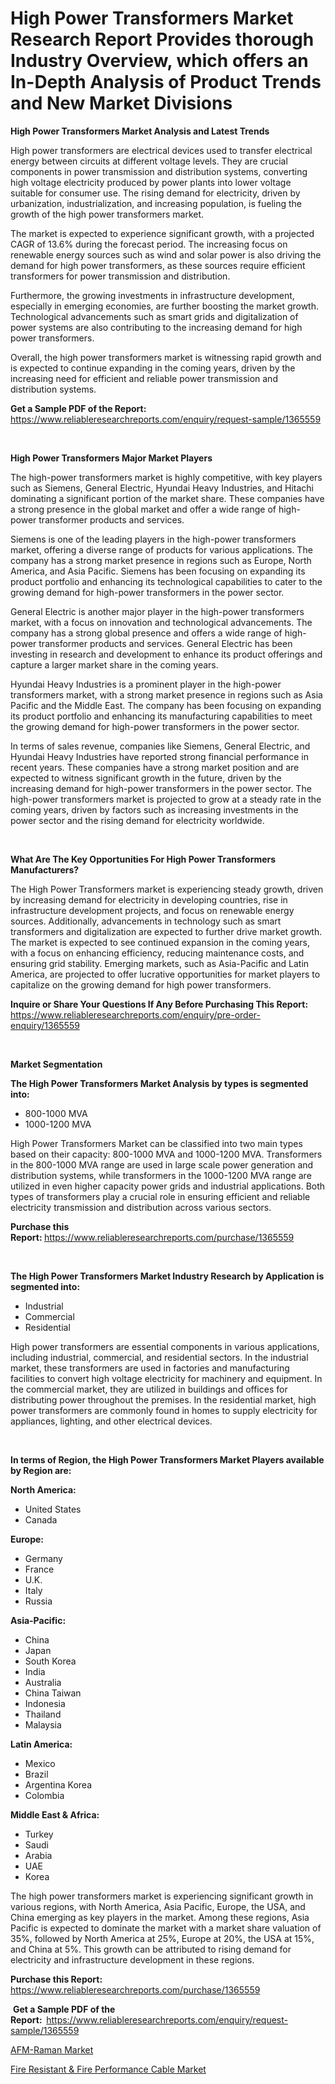 <p><h1>High Power Transformers Market Research Report Provides thorough Industry Overview, which offers an In-Depth Analysis of Product Trends and New Market Divisions</h1></p><p><strong>High Power Transformers Market Analysis and Latest Trends</strong></p>
<p><p>High power transformers are electrical devices used to transfer electrical energy between circuits at different voltage levels. They are crucial components in power transmission and distribution systems, converting high voltage electricity produced by power plants into lower voltage suitable for consumer use. The rising demand for electricity, driven by urbanization, industrialization, and increasing population, is fueling the growth of the high power transformers market.</p><p>The market is expected to experience significant growth, with a projected CAGR of 13.6% during the forecast period. The increasing focus on renewable energy sources such as wind and solar power is also driving the demand for high power transformers, as these sources require efficient transformers for power transmission and distribution.</p><p>Furthermore, the growing investments in infrastructure development, especially in emerging economies, are further boosting the market growth. Technological advancements such as smart grids and digitalization of power systems are also contributing to the increasing demand for high power transformers.</p><p>Overall, the high power transformers market is witnessing rapid growth and is expected to continue expanding in the coming years, driven by the increasing need for efficient and reliable power transmission and distribution systems.</p></p>
<p><strong>Get a Sample PDF of the Report:&nbsp;</strong> <a href="https://www.reliableresearchreports.com/enquiry/request-sample/1365559">https://www.reliableresearchreports.com/enquiry/request-sample/1365559</a></p>
<p>&nbsp;</p>
<p><strong>High Power Transformers Major Market Players</strong></p>
<p><p>The high-power transformers market is highly competitive, with key players such as Siemens, General Electric, Hyundai Heavy Industries, and Hitachi dominating a significant portion of the market share. These companies have a strong presence in the global market and offer a wide range of high-power transformer products and services.</p><p>Siemens is one of the leading players in the high-power transformers market, offering a diverse range of products for various applications. The company has a strong market presence in regions such as Europe, North America, and Asia Pacific. Siemens has been focusing on expanding its product portfolio and enhancing its technological capabilities to cater to the growing demand for high-power transformers in the power sector.</p><p>General Electric is another major player in the high-power transformers market, with a focus on innovation and technological advancements. The company has a strong global presence and offers a wide range of high-power transformer products and services. General Electric has been investing in research and development to enhance its product offerings and capture a larger market share in the coming years.</p><p>Hyundai Heavy Industries is a prominent player in the high-power transformers market, with a strong market presence in regions such as Asia Pacific and the Middle East. The company has been focusing on expanding its product portfolio and enhancing its manufacturing capabilities to meet the growing demand for high-power transformers in the power sector.</p><p>In terms of sales revenue, companies like Siemens, General Electric, and Hyundai Heavy Industries have reported strong financial performance in recent years. These companies have a strong market position and are expected to witness significant growth in the future, driven by the increasing demand for high-power transformers in the power sector. The high-power transformers market is projected to grow at a steady rate in the coming years, driven by factors such as increasing investments in the power sector and the rising demand for electricity worldwide.</p></p>
<p>&nbsp;</p>
<p><strong>What Are The Key Opportunities For High Power Transformers Manufacturers?</strong></p>
<p><p>The High Power Transformers market is experiencing steady growth, driven by increasing demand for electricity in developing countries, rise in infrastructure development projects, and focus on renewable energy sources. Additionally, advancements in technology such as smart transformers and digitalization are expected to further drive market growth. The market is expected to see continued expansion in the coming years, with a focus on enhancing efficiency, reducing maintenance costs, and ensuring grid stability. Emerging markets, such as Asia-Pacific and Latin America, are projected to offer lucrative opportunities for market players to capitalize on the growing demand for high power transformers.</p></p>
<p><strong>Inquire or Share Your Questions If Any Before Purchasing This Report:</strong> <a href="https://www.reliableresearchreports.com/enquiry/pre-order-enquiry/1365559">https://www.reliableresearchreports.com/enquiry/pre-order-enquiry/1365559</a></p>
<p>&nbsp;</p>
<p><strong>Market Segmentation</strong></p>
<p><strong>The High Power Transformers Market Analysis by types is segmented into:</strong></p>
<p><ul><li>800-1000 MVA</li><li>1000-1200 MVA</li></ul></p>
<p><p>High Power Transformers Market can be classified into two main types based on their capacity: 800-1000 MVA and 1000-1200 MVA. Transformers in the 800-1000 MVA range are used in large scale power generation and distribution systems, while transformers in the 1000-1200 MVA range are utilized in even higher capacity power grids and industrial applications. Both types of transformers play a crucial role in ensuring efficient and reliable electricity transmission and distribution across various sectors.</p></p>
<p><strong>Purchase this Report:&nbsp;</strong><a href="https://www.reliableresearchreports.com/purchase/1365559">https://www.reliableresearchreports.com/purchase/1365559</a></p>
<p>&nbsp;</p>
<p><strong>The High Power Transformers Market Industry Research by Application is segmented into:</strong></p>
<p><ul><li>Industrial</li><li>Commercial</li><li>Residential</li></ul></p>
<p><p>High power transformers are essential components in various applications, including industrial, commercial, and residential sectors. In the industrial market, these transformers are used in factories and manufacturing facilities to convert high voltage electricity for machinery and equipment. In the commercial market, they are utilized in buildings and offices for distributing power throughout the premises. In the residential market, high power transformers are commonly found in homes to supply electricity for appliances, lighting, and other electrical devices.</p></p>
<p>&nbsp;</p>
<p><strong>In terms of Region, the High Power Transformers Market Players available by Region are:</strong></p>
<p>
    <p> <strong> North America: </strong>
        <ul>
            <li>United States</li>
            <li>Canada</li>
        </ul>
        </p> 
    <p> <strong> Europe: </strong>
        <ul>
            <li>Germany</li>
            <li>France</li>
            <li>U.K.</li>
            <li>Italy</li>
            <li>Russia</li>
        </ul>
        </p> 
    <p> <strong> Asia-Pacific: </strong>
        <ul>
            <li>China</li>
            <li>Japan</li>
            <li>South Korea</li>
            <li>India</li>
            <li>Australia</li>
            <li>China Taiwan</li>
            <li>Indonesia</li>
            <li>Thailand</li>
            <li>Malaysia</li>
        </ul>
        </p> 
    <p> <strong> Latin America: </strong>
        <ul>
            <li>Mexico</li>
            <li>Brazil</li>
            <li>Argentina Korea</li>
            <li>Colombia</li>
        </ul>
        </p> 
    <p> <strong> Middle East & Africa: </strong>
        <ul>
            <li>Turkey</li>
            <li>Saudi</li>
            <li>Arabia</li>
            <li>UAE</li>
            <li>Korea</li>
        </ul>
    </p>
    </p>
<p><p>The high power transformers market is experiencing significant growth in various regions, with North America, Asia Pacific, Europe, the USA, and China emerging as key players in the market. Among these regions, Asia Pacific is expected to dominate the market with a market share valuation of 35%, followed by North America at 25%, Europe at 20%, the USA at 15%, and China at 5%. This growth can be attributed to rising demand for electricity and infrastructure development in these regions.</p></p>
<p><strong>Purchase this Report: </strong><a href="https://www.reliableresearchreports.com/purchase/1365559">https://www.reliableresearchreports.com/purchase/1365559</a></p>
<p>&nbsp;<strong>Get a Sample PDF of the Report:&nbsp;&nbsp;</strong><a href="https://www.reliableresearchreports.com/enquiry/request-sample/1365559">https://www.reliableresearchreports.com/enquiry/request-sample/1365559</a></p>
<p><strong></strong></p>
<p><p><a href="https://issuu.com/reportprime-2/docs/afm-raman-market-size-2030.pptx">AFM-Raman Market</a></p><p><a href="https://issuu.com/reportprime-2/docs/fire-resistant-fire-performance-cable-market-size-">Fire Resistant & Fire Performance Cable Market</a></p></p>